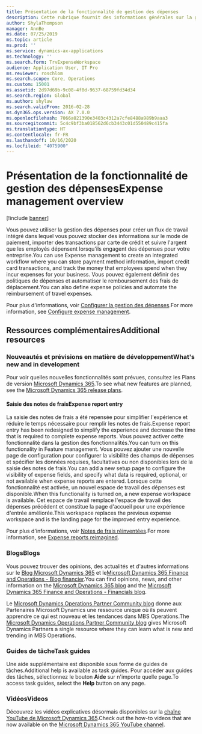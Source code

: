 ```yaml
---
title: Présentation de la fonctionnalité de gestion des dépenses
description: Cette rubrique fournit des informations générales sur la gestion des dépenses et des liens vers des ressources supplémentaires. Vous pouvez utiliser la gestion des dépenses pour créer un flux de travail intégré dans lequel vous pouvez stocker des informations sur le mode de paiement, importer des transactions par carte de crédit et suivre l'argent que les employés dépensent lorsqu'ils engagent des dépenses pour votre entreprise.
author: ShylaThompson
manager: AnnBe
ms.date: 07/25/2019
ms.topic: article
ms.prod: ''
ms.service: dynamics-ax-applications
ms.technology: ''
ms.search.form: TrvExpenseWorkspace
audience: Application User, IT Pro
ms.reviewer: roschlom
ms.search.scope: Core, Operations
ms.custom: 15001
ms.assetid: 2d97d69b-9c08-4f0d-9637-68759fd34d34
ms.search.region: Global
ms.author: shylaw
ms.search.validFrom: 2016-02-28
ms.dyn365.ops.version: AX 7.0.0
ms.openlocfilehash: 7066a021390e3403c4312a7cfe8488a989b9aaa3
ms.sourcegitcommit: 5c4c9bf3ba018562d6cb3443c01d550489c415fa
ms.translationtype: HT
ms.contentlocale: fr-FR
ms.lasthandoff: 10/16/2020
ms.locfileid: "4075900"
---
```

# <a name="expense-management-overview"></a><span data-ttu-id="a0ff9-104">Présentation de la fonctionnalité de gestion des dépenses</span><span class="sxs-lookup"><span data-stu-id="a0ff9-104">Expense management overview</span></span>

[!include [banner](../includes/banner.md)]

<span data-ttu-id="a0ff9-105">Vous pouvez utiliser la gestion des dépenses pour créer un flux de travail intégré dans lequel vous pouvez stocker des informations sur le mode de paiement, importer des transactions par carte de crédit et suivre l'argent que les employés dépensent lorsqu'ils engagent des dépenses pour votre entreprise.</span><span class="sxs-lookup"><span data-stu-id="a0ff9-105">You can use Expense management to create an integrated workflow where you can store payment method information, import credit card transactions, and track the money that employees spend when they incur expenses for your business.</span></span> <span data-ttu-id="a0ff9-106">Vous pouvez également définir des politiques de dépenses et automatiser le remboursement des frais de déplacement.</span><span class="sxs-lookup"><span data-stu-id="a0ff9-106">You can also define expense policies and automate the reimbursement of travel expenses.</span></span>

<span data-ttu-id="a0ff9-107">Pour plus d'informations, voir [Configurer la gestion des dépenses](plan-expense-management.md).</span><span class="sxs-lookup"><span data-stu-id="a0ff9-107">For more information, see [Configure expense management](plan-expense-management.md).</span></span>

## <a name="additional-resources"></a><span data-ttu-id="a0ff9-108">Ressources complémentaires</span><span class="sxs-lookup"><span data-stu-id="a0ff9-108">Additional resources</span></span>

### <a name="whats-new-and-in-development"></a><span data-ttu-id="a0ff9-109">Nouveautés et prévisions en matière de développement</span><span class="sxs-lookup"><span data-stu-id="a0ff9-109">What's new and in development</span></span>

<span data-ttu-id="a0ff9-110">Pour voir quelles nouvelles fonctionnalités sont prévues, consultez les Plans de version [Microsoft Dynamics 365](https://go.microsoft.com/fwlink/?linkid=2010158).</span><span class="sxs-lookup"><span data-stu-id="a0ff9-110">To see what new features are planned, see the [Microsoft Dynamics 365 release plans](https://go.microsoft.com/fwlink/?linkid=2010158).</span></span>

#### <a name="expense-report-entry"></a><span data-ttu-id="a0ff9-111">Saisie des notes de frais</span><span class="sxs-lookup"><span data-stu-id="a0ff9-111">Expense report entry</span></span>

<span data-ttu-id="a0ff9-112">La saisie des notes de frais a été repensée pour simplifier l'expérience et réduire le temps nécessaire pour remplir les notes de frais.</span><span class="sxs-lookup"><span data-stu-id="a0ff9-112">Expense report entry has been redesigned to simplify the experience and decrease the time that is required to complete expense reports.</span></span> <span data-ttu-id="a0ff9-113">Vous pouvez activer cette fonctionnalité dans la gestion des fonctionnalités.</span><span class="sxs-lookup"><span data-stu-id="a0ff9-113">You can turn on this functionality in Feature management.</span></span> <span data-ttu-id="a0ff9-114">Vous pouvez ajouter une nouvelle page de configuration pour configurer la visibilité des champs de dépenses et spécifier les données requises, facultatives ou non disponibles lors de la saisie des notes de frais.</span><span class="sxs-lookup"><span data-stu-id="a0ff9-114">You can add a new setup page to configure the visibility of expense fields, and specify what data is required, optional, or not available when expense reports are entered.</span></span> <span data-ttu-id="a0ff9-115">Lorsque cette fonctionnalité est activée, un nouvel espace de travail des dépenses est disponible.</span><span class="sxs-lookup"><span data-stu-id="a0ff9-115">When this functionality is turned on, a new expense workspace is available.</span></span> <span data-ttu-id="a0ff9-116">Cet espace de travail remplace l'espace de travail des dépenses précédent et constitue la page d'accueil pour une expérience d'entrée améliorée.</span><span class="sxs-lookup"><span data-stu-id="a0ff9-116">This workspace replaces the previous expense workspace and is the landing page for the improved entry experience.</span></span>

<span data-ttu-id="a0ff9-117">Pour plus d'informations, voir [Notes de frais réinventées](ExpenseWorkspaceNew.md).</span><span class="sxs-lookup"><span data-stu-id="a0ff9-117">For more information, see [Expense reports reimagined](ExpenseWorkspaceNew.md).</span></span>

### <a name="blogs"></a><span data-ttu-id="a0ff9-118">Blogs</span><span class="sxs-lookup"><span data-stu-id="a0ff9-118">Blogs</span></span>

<span data-ttu-id="a0ff9-119">Vous pouvez trouver des opinions, des actualités et d'autres informations sur le [Blog Microsoft Dynamics 365](https://community.dynamics.com/b/msftdynamicsblog?c=Enterprise) et le[Microsoft Dynamics 365 Finance and Operations - Blog financier](https://community.dynamics.com/365/financeandoperations/b/financials).</span><span class="sxs-lookup"><span data-stu-id="a0ff9-119">You can find opinions, news, and other information on the [Microsoft Dynamics 365 blog](https://community.dynamics.com/b/msftdynamicsblog?c=Enterprise) and the [Microsoft Dynamics 365 Finance and Operations - Financials blog](https://community.dynamics.com/365/financeandoperations/b/financials).</span></span>

<span data-ttu-id="a0ff9-120">Le [Microsoft Dynamics Operations Partner Community blog](https://community.dynamics.com/partner/b/operationspartnercommunityblog) donne aux Partenaires Microsoft Dynamics une ressource unique où ils peuvent apprendre ce qui est nouveau et les tendances dans MBS Operations.</span><span class="sxs-lookup"><span data-stu-id="a0ff9-120">The [Microsoft Dynamics Operations Partner Community blog](https://community.dynamics.com/partner/b/operationspartnercommunityblog) gives Microsoft Dynamics Partners a single resource where they can learn what is new and trending in MBS Operations.</span></span>

### <a name="task-guides"></a><span data-ttu-id="a0ff9-121">Guides de tâche</span><span class="sxs-lookup"><span data-stu-id="a0ff9-121">Task guides</span></span>

<span data-ttu-id="a0ff9-122">Une aide supplémentaire est disponible sous forme de guides de tâches.</span><span class="sxs-lookup"><span data-stu-id="a0ff9-122">Additional help is available as task guides.</span></span> <span data-ttu-id="a0ff9-123">Pour accéder aux guides des tâches, sélectionnez le bouton **Aide** sur n'importe quelle page.</span><span class="sxs-lookup"><span data-stu-id="a0ff9-123">To access task guides, select the **Help** button on any page.</span></span>

### <a name="videos"></a><span data-ttu-id="a0ff9-124">Vidéos</span><span class="sxs-lookup"><span data-stu-id="a0ff9-124">Videos</span></span>

<span data-ttu-id="a0ff9-125">Découvrez les vidéos explicatives désormais disponibles sur la [chaîne YouTube de Microsoft Dynamics 365](https://www.youtube.com/channel/UCJGCg4rB3QSs8y_1FquelBQ).</span><span class="sxs-lookup"><span data-stu-id="a0ff9-125">Check out the how-to videos that are now available on the [Microsoft Dynamics 365 YouTube channel](https://www.youtube.com/channel/UCJGCg4rB3QSs8y_1FquelBQ).</span></span>
